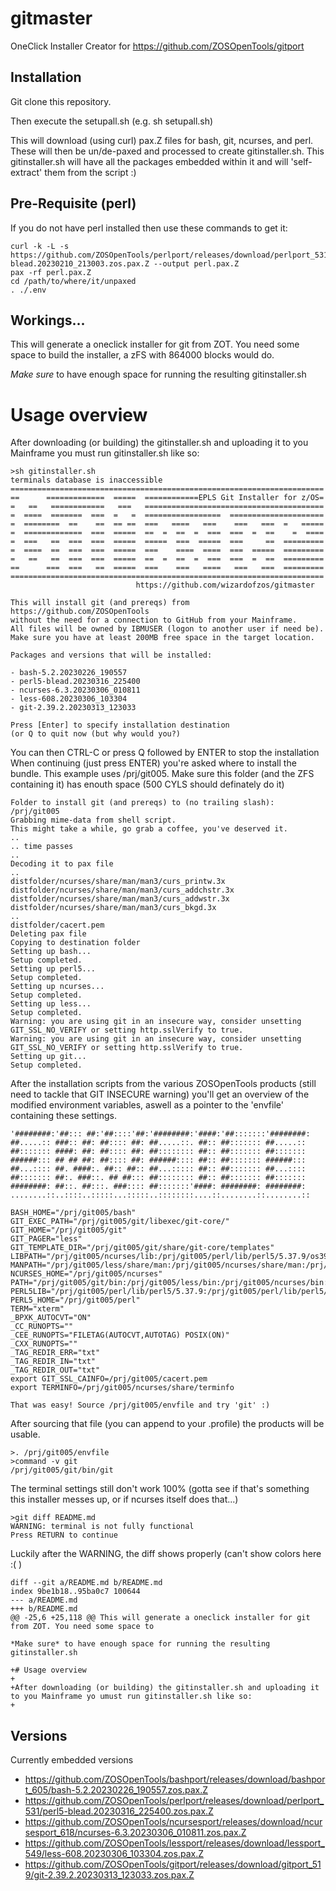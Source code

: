 # gitmaster

OneClick Installer Creator for https://github.com/ZOSOpenTools/gitport

## Installation

Git clone this repository.

Then execute the setupall.sh (e.g. sh setupall.sh)

This will download (using curl) pax.Z files for bash, git, ncurses, and perl.
These will then be un/de-paxed and processed to create gitinstaller.sh.
This gitinstaller.sh will have all the packages embedded within it and will 'self-extract' them from the script :)

## Pre-Requisite (perl)

If you do not have perl installed then use these commands to get it:

    curl -k -L -s https://github.com/ZOSOpenTools/perlport/releases/download/perlport_531/perl5-blead.20230210_213003.zos.pax.Z --output perl.pax.Z
    pax -rf perl.pax.Z
    cd /path/to/where/it/unpaxed
    . ./.env

## Workings...

This will generate a oneclick installer for git from ZOT. You need some space to build the installer, a zFS with 864000 blocks would do.

*Make sure* to have enough space for running the resulting gitinstaller.sh

# Usage overview

After downloading (or building) the gitinstaller.sh and uploading it to you Mainframe you must run gitinstaller.sh like so:

    >sh gitinstaller.sh
    terminals database is inaccessible
    ======================================================================
    ==      =============  =====  ============EPLS Git Installer for z/OS=
    =   ==   ============   ===   ========================================
    =  ====  =======  ===  =   =  =================  =====================
    =  ========  ==    ==  == ==  ===   ====   ===    ===   ===  =   =====
    =  =============  ===  =====  ==  =  ==  =  ===  ===  =  ==    =  ====
    =  ===   ==  ===  ===  =====  =====  ===  =====  ===     ==  =========
    =  ====  ==  ===  ===  =====  ===    ====  ====  ===  =====  =========
    =   ==   ==  ===  ===  =====  ==  =  ==  =  ===  ===  =  ==  =========
    ==      ===  ===   ==  =====  ===    ===   ====   ===   ===  =========
    ======================================================================
                                https://github.com/wizardofzos/gitmaster

    This will install git (and prereqs) from https://github.com/ZOSOpenTools
    without the need for a connection to GitHub from your Mainframe.
    All files will be owned by IBMUSER (logon to another user if need be).
    Make sure you have at least 200MB free space in the target location.

    Packages and versions that will be installed:

    - bash-5.2.20230226_190557
    - perl5-blead.20230316_225400
    - ncurses-6.3.20230306_010811
    - less-608.20230306_103304
    - git-2.39.2.20230313_123033

    Press [Enter] to specify installation destination
    (or Q to quit now (but why would you?)

You can then CTRL-C or press Q followed by ENTER to stop the installation
When continuing (just press ENTER) you're asked where to install the bundle.
This example uses /prj/git005. Make sure this folder (and the ZFS containing it) has
enouth space (500 CYLS should definately do it)

    Folder to install git (and prereqs) to (no trailing slash): /prj/git005
    Grabbing mime-data from shell script.
    This might take a while, go grab a coffee, you've deserved it.
    ..
    .. time passes
    ..
    Decoding it to pax file
    ..
    distfolder/ncurses/share/man/man3/curs_printw.3x
    distfolder/ncurses/share/man/man3/curs_addchstr.3x
    distfolder/ncurses/share/man/man3/curs_addwstr.3x
    distfolder/ncurses/share/man/man3/curs_bkgd.3x
    ..
    distfolder/cacert.pem
    Deleting pax file
    Copying to destination folder
    Setting up bash...
    Setup completed.
    Setting up perl5...
    Setup completed.
    Setting up ncurses...
    Setup completed.
    Setting up less...
    Setup completed.
    Warning: you are using git in an insecure way, consider unsetting GIT_SSL_NO_VERIFY or setting http.sslVerify to true.
    Warning: you are using git in an insecure way, consider unsetting GIT_SSL_NO_VERIFY or setting http.sslVerify to true.
    Setting up git...
    Setup completed.

After the installation scripts from the various ZOSOpenTools products (still need to tackle that GIT INSECURE warning) you'll get an overview of the modified environment variables, aswell as a pointer to the 'envfile' containing these settings.

    '########:'##::: ##:'##::::'##:'########:'####:'##:::::::'########:
    ##.....:: ###:: ##: ##:::: ##: ##.....::. ##:: ##::::::: ##.....::
    ##::::::: ####: ##: ##:::: ##: ##:::::::: ##:: ##::::::: ##:::::::
    ######::: ## ## ##: ##:::: ##: ######:::: ##:: ##::::::: ######:::
    ##...:::: ##. ####:. ##:: ##:: ##...::::: ##:: ##::::::: ##...::::
    ##::::::: ##:. ###::. ## ##::: ##:::::::: ##:: ##::::::: ##:::::::
    ########: ##::. ##:::. ###:::: ##:::::::'####: ########: ########:
    ........::..::::..:::::...:::::..::::::::....::........::........::

    BASH_HOME="/prj/git005/bash"
    GIT_EXEC_PATH="/prj/git005/git/libexec/git-core/"
    GIT_HOME="/prj/git005/git"
    GIT_PAGER="less"
    GIT_TEMPLATE_DIR="/prj/git005/git/share/git-core/templates"
    LIBPATH="/prj/git005/ncurses/lib:/prj/git005/perl/lib/perl5/5.37.9/os390/CORE:/prj/git005/perl/lib:/prj/git003/ncurses/lib:/prj/git003/perl/lib/perl5/5.37.9/os390/CORE:/prj/git003/perl/lib:/prj/git002/ncurses/lib:/prj/git002/perl/lib/perl5/5.37.9/os390/CORE:/prj/git002/perl/lib:/zdo/conda/envs/ispfgit/lib/perl5/5.24.0/os390/CORE:/usr/lpp/db2c10/jdbc/lib:/lib:/usr/lib:/usr/lpp/IBM/zoautil/lib:."
    MANPATH="/prj/git005/less/share/man:/prj/git005/ncurses/share/man:/prj/git005/bash/share/man:/prj/git003/less/share/man:/prj/git003/ncurses/share/man:/prj/git003/bash/share/man:/prj/git002/less/share/man:/prj/git002/ncurses/share/man:/prj/git002/bash/share/man:/usr/man/%L:/zdo/conda/envs/ispfgit/man"
    NCURSES_HOME="/prj/git005/ncurses"
    PATH="/prj/git005/git/bin:/prj/git005/less/bin:/prj/git005/ncurses/bin:/prj/git005/perl/bin:/prj/git005/bash/bin:/prj/git003/git/bin:/prj/git003/less/bin:/prj/git003/ncurses/bin:/prj/git003/perl/bin:/prj/git003/bash/bin:/prj/git002/git/bin:/prj/git002/less/bin:/prj/git002/ncurses/bin:/prj/git002/perl/bin:/prj/git002/bash/bin:/zdo/conda/envs/ispfgit/bin:/usr/lpp/db2c10/jdbc/bin:/bin:/usr/sbin:/usr/lpp/java/J8.0_64/bin:/usr/lpp/IBM/cobol/igyv6r3/bin:/usr/lpp/IBM/pli/v5r3/bin:/usr/lpp/IBM/zoautil/bin:/usr/lpp/IBM/cyp/v3r8/pyz/bin"
    PERL5LIB="/prj/git005/perl/lib/perl5/5.37.9:/prj/git005/perl/lib/perl5/5.37.9/os390"
    PERL5_HOME="/prj/git005/perl"
    TERM="xterm"
    _BPXK_AUTOCVT="ON"
    _CC_RUNOPTS=""
    _CEE_RUNOPTS="FILETAG(AUTOCVT,AUTOTAG) POSIX(ON)"
    _CXX_RUNOPTS=""
    _TAG_REDIR_ERR="txt"
    _TAG_REDIR_IN="txt"
    _TAG_REDIR_OUT="txt"
    export GIT_SSL_CAINFO=/prj/git005/cacert.pem
    export TERMINFO=/prj/git005/ncurses/share/terminfo

    That was easy! Source /prj/git005/envfile and try 'git' :)

After sourcing that file (you can append to your .profile) the products will be usable.

    >. /prj/git005/envfile
    >command -v git
    /prj/git005/git/bin/git

The terminal settings still don't work 100% (gotta see if that's something this installer messes up, or if ncurses itself does that...)

    >git diff README.md
    WARNING: terminal is not fully functional
    Press RETURN to continue

Luckily after the WARNING, the diff shows properly (can't show colors here :( )

    diff --git a/README.md b/README.md
    index 9be1b18..95ba0c7 100644
    --- a/README.md
    +++ b/README.md
    @@ -25,6 +25,118 @@ This will generate a oneclick installer for git from ZOT. You need some space to

    *Make sure* to have enough space for running the resulting gitinstaller.sh

    +# Usage overview
    +
    +After downloading (or building) the gitinstaller.sh and uploading it to you Mainframe yo umust run gitinstaller.sh like so:
    +

## Versions

Currently embedded versions

* https://github.com/ZOSOpenTools/bashport/releases/download/bashport_605/bash-5.2.20230226_190557.zos.pax.Z
* https://github.com/ZOSOpenTools/perlport/releases/download/perlport_531/perl5-blead.20230316_225400.zos.pax.Z
* https://github.com/ZOSOpenTools/ncursesport/releases/download/ncursesport_618/ncurses-6.3.20230306_010811.zos.pax.Z
* https://github.com/ZOSOpenTools/lessport/releases/download/lessport_549/less-608.20230306_103304.zos.pax.Z
* https://github.com/ZOSOpenTools/gitport/releases/download/gitport_519/git-2.39.2.20230313_123033.zos.pax.Z

